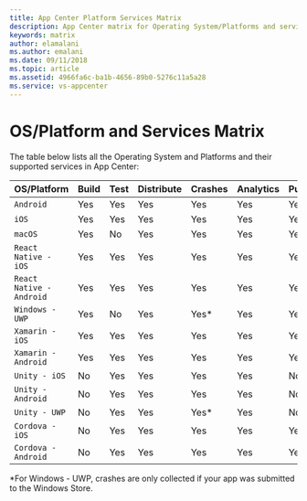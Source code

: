 ```yaml
---
title: App Center Platform Services Matrix
description: App Center matrix for Operating System/Platforms and services
keywords: matrix
author: elamalani
ms.author: emalani
ms.date: 09/11/2018
ms.topic: article
ms.assetid: 4966fa6c-ba1b-4656-89b0-5276c11a5a28
ms.service: vs-appcenter
---
```


# OS/Platform and Services Matrix

The table below lists all the Operating System and Platforms and their supported services in App Center:


| OS/Platform              | Build | Test | Distribute | Crashes | Analytics | Push |
|:-------------------------|:------|:-----|:-----------|:--------|:----------|:-----|
| `Android`                | Yes   | Yes  | Yes        | Yes     | Yes       | Yes  |
| `iOS`                    | Yes   | Yes  | Yes        | Yes     | Yes       | Yes  |
| `macOS`                  | Yes   | No   | Yes        | Yes     | Yes       | Yes  |
| `React Native - iOS`     | Yes   | Yes  | Yes        | Yes     | Yes       | Yes  |
| `React Native - Android` | Yes   | Yes  | Yes        | Yes     | Yes       | Yes  |
| `Windows - UWP`          | Yes   | No   | Yes        | Yes*    | Yes       | Yes  |
| `Xamarin - iOS`          | Yes   | Yes  | Yes        | Yes     | Yes       | Yes  |
| `Xamarin - Android`      | Yes   | Yes  | Yes        | Yes     | Yes       | Yes  |
| `Unity - iOS`            | No    | Yes  | Yes        | Yes     | Yes       | No   |
| `Unity - Android`        | No    | Yes  | Yes        | Yes     | Yes       | No   |
| `Unity - UWP`            | No    | Yes  | Yes        | Yes*    | Yes       | No   |
| `Cordova - iOS`          | No    | Yes  | Yes        | Yes     | Yes       | Yes  |
| `Cordova - Android`      | No    | Yes  | Yes        | Yes     | Yes       | Yes  |

*For Windows - UWP, crashes are only collected if your app was submitted to the Windows Store.
